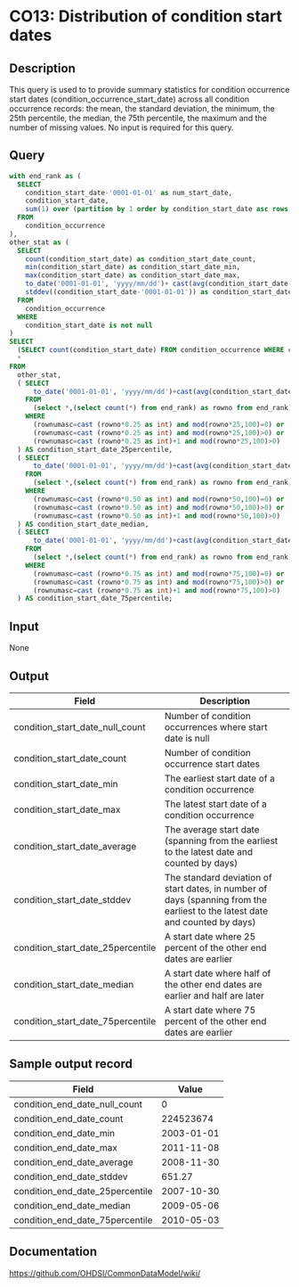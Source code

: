 # CO13: Distribution of condition start dates

## Description
This query is used to to provide summary statistics for condition occurrence start dates (condition_occurrence_start_date) across all condition occurrence records: the mean, the standard deviation, the minimum, the 25th percentile, the median, the 75th percentile, the maximum and the number of missing values. No input is required for this query.

## Query
```sql
with end_rank as (
  SELECT
    condition_start_date-'0001-01-01' as num_start_date,
    condition_start_date,
    sum(1) over (partition by 1 order by condition_start_date asc rows between unbounded preceding and current row) as rownumasc
  FROM
    condition_occurrence
),
other_stat as (
  SELECT
    count(condition_start_date) as condition_start_date_count,
    min(condition_start_date) as condition_start_date_min,
    max(condition_start_date) as condition_start_date_max,
    to_date('0001-01-01', 'yyyy/mm/dd')+ cast(avg(condition_start_date-'0001-01-01') as int) as condition_start_date_average,
    stddev((condition_start_date-'0001-01-01')) as condition_start_date_stddev
  FROM
    condition_occurrence
  WHERE
    condition_start_date is not null
)
SELECT
  (SELECT count(condition_start_date) FROM condition_occurrence WHERE condition_start_date is null) AS condition_start_date_null_count,
  *
FROM
  other_stat,
  ( SELECT
      to_date('0001-01-01', 'yyyy/mm/dd')+cast(avg(condition_start_date-'0001-01-01') as int) AS condition_start_date_25percentile
    FROM
      (select *,(select count(*) from end_rank) as rowno from end_rank)
    WHERE
      (rownumasc=cast (rowno*0.25 as int) and mod(rowno*25,100)=0) or
      (rownumasc=cast (rowno*0.25 as int) and mod(rowno*25,100)>0) or
      (rownumasc=cast (rowno*0.25 as int)+1 and mod(rowno*25,100)>0)
  ) AS condition_start_date_25percentile,
  ( SELECT
      to_date('0001-01-01', 'yyyy/mm/dd')+cast(avg(condition_start_date-'0001-01-01') as int) as condition_start_date_median
    FROM
      (select *,(select count(*) from end_rank) as rowno from end_rank)
    WHERE
      (rownumasc=cast (rowno*0.50 as int) and mod(rowno*50,100)=0) or
      (rownumasc=cast (rowno*0.50 as int) and mod(rowno*50,100)>0) or
      (rownumasc=cast (rowno*0.50 as int)+1 and mod(rowno*50,100)>0)
  ) AS condition_start_date_median,
  ( SELECT
      to_date('0001-01-01', 'yyyy/mm/dd')+cast(avg(condition_start_date-'0001-01-01') as int) as condition_start_date_75percentile
    FROM
      (select *,(select count(*) from end_rank) as rowno from end_rank)
    WHERE
      (rownumasc=cast (rowno*0.75 as int) and mod(rowno*75,100)=0) or
      (rownumasc=cast (rowno*0.75 as int) and mod(rowno*75,100)>0) or
      (rownumasc=cast (rowno*0.75 as int)+1 and mod(rowno*75,100)>0)
  ) AS condition_start_date_75percentile;
```

## Input

None

## Output

| Field |  Description |
| --- | --- |
| condition_start_date_null_count | Number of condition occurrences where start date is null |
| condition_start_date_count | Number of condition occurrence start dates |
| condition_start_date_min | The earliest start date of a condition occurrence |
| condition_start_date_max | The latest start date of a condition occurrence |
| condition_start_date_average | The average start date (spanning from the earliest to the latest date and counted by days) |
| condition_start_date_stddev | The standard deviation of start dates, in number of days (spanning from the earliest to the latest date and counted by days) |
| condition_start_date_25percentile | A start date where 25 percent of the other end dates are earlier |
| condition_start_date_median | A start date where half of the other end dates are earlier and half are later |
| condition_start_date_75percentile | A start date where 75 percent of the other end dates are earlier |

## Sample output record

|  Field |  Value |
| --- | --- |
| condition_end_date_null_count | 0 |
| condition_end_date_count | 224523674 |
| condition_end_date_min | 2003-01-01 |
| condition_end_date_max | 2011-11-08 |
| condition_end_date_average | 2008-11-30 |
| condition_end_date_stddev | 651.27 |
| condition_end_date_25percentile | 2007-10-30 |
| condition_end_date_median | 2009-05-06 |
| condition_end_date_75percentile | 2010-05-03 |


## Documentation
https://github.com/OHDSI/CommonDataModel/wiki/
